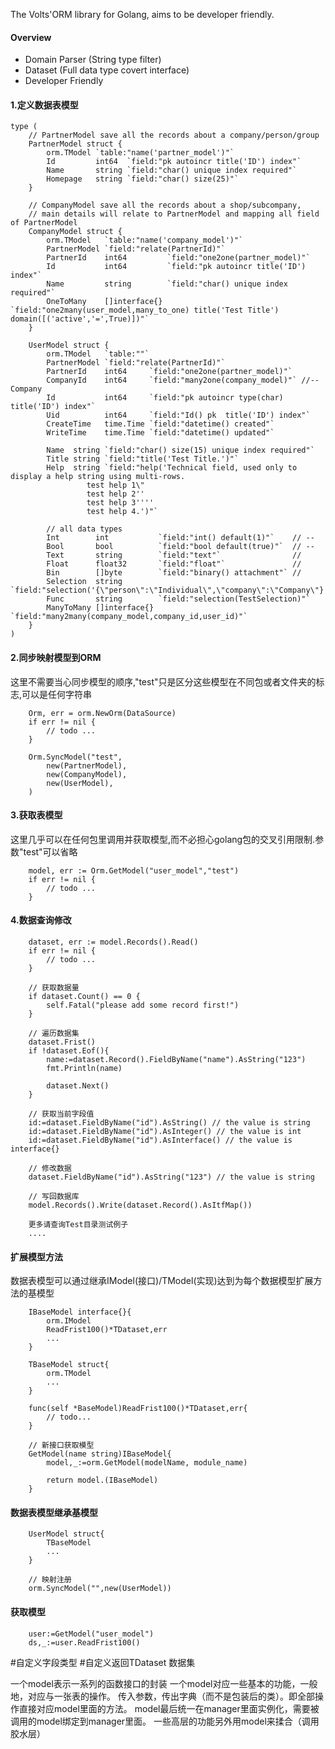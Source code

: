 The Volts'ORM library for Golang, aims to be developer friendly.

#### Overview
* Domain Parser (String type filter)
* Dataset (Full data type covert interface)
* Developer Friendly

#### 1.定义数据表模型
```
type (
	// PartnerModel save all the records about a company/person/group
	PartnerModel struct {
		orm.TModel `table:"name('partner_model')"`
		Id         int64  `field:"pk autoincr title('ID') index"`
		Name       string `field:"char() unique index required"`
		Homepage   string `field:"char() size(25)"`
	}

	// CompanyModel save all the records about a shop/subcompany,
	// main details will relate to PartnerModel and mapping all field of PartnerModel
	CompanyModel struct {
		orm.TModel   `table:"name('company_model')"`
		PartnerModel `field:"relate(PartnerId)"`
		PartnerId    int64         `field:"one2one(partner_model)"`
		Id           int64         `field:"pk autoincr title('ID') index"`
		Name         string        `field:"char() unique index required"`
		OneToMany    []interface{} `field:"one2many(user_model,many_to_one) title('Test Title') domain([('active','=',True)])"`
	}

	UserModel struct {
		orm.TModel   `table:""`
		PartnerModel `field:"relate(PartnerId)"`
		PartnerId    int64     `field:"one2one(partner_model)"`
		CompanyId    int64     `field:"many2one(company_model)"` //-- Company
		Id           int64     `field:"pk autoincr type(char) title('ID') index"`
		Uid          int64     `field:"Id() pk  title('ID') index"`
		CreateTime   time.Time `field:"datetime() created"`
		WriteTime    time.Time `field:"datetime() updated"`

		Name  string `field:"char() size(15) unique index required"`
		Title string `field:"title('Test Title.')"`
		Help  string `field:"help('Technical field, used only to display a help string using multi-rows. 
				 test help 1\"
                 test help 2''
                 test help 3''''
                 test help 4.')"`

		// all data types
		Int        int           `field:"int() default(1)"`    // --
		Bool       bool          `field:"bool default(true)"`  // --
		Text       string        `field:"text"`                //
		Float      float32       `field:"float"`               //
		Bin        []byte        `field:"binary() attachment"` //
		Selection  string        `field:"selection('{\"person\":\"Individual\",\"company\":\"Company\"}')"`
		Func       string        `field:"selection(TestSelection)"`
		ManyToMany []interface{} `field:"many2many(company_model,company_id,user_id)"`
	}
)
```

#### 2.同步映射模型到ORM
这里不需要当心同步模型的顺序,"test"只是区分这些模型在不同包或者文件夹的标志,可以是任何字符串
```
	Orm, err = orm.NewOrm(DataSource)
	if err != nil {
		// todo ...
	}
	
	Orm.SyncModel("test",
		new(PartnerModel),
		new(CompanyModel),
		new(UserModel),
	)
```

#### 3.获取表模型 
这里几乎可以在任何包里调用并获取模型,而不必担心golang包的交叉引用限制.参数"test"可以省略
```
	model, err := Orm.GetModel("user_model","test")
	if err != nil {
		// todo ...
	}
```
#### 4.数据查询修改
```
	dataset, err := model.Records().Read()
	if err != nil {
		// todo ...
	}

	// 获取数据量
	if dataset.Count() == 0 {
		self.Fatal("please add some record first!")
	}
	
	// 遍历数据集
	dataset.Frist()
	if !dataset.Eof(){
		name:=dataset.Record().FieldByName("name").AsString("123")
	   	fmt.Println(name)	
		
		dataset.Next()
	}
	
	// 获取当前字段值
	id:=dataset.FieldByName("id").AsString() // the value is string
	id:=dataset.FieldByName("id").AsInteger() // the value is int
	id:=dataset.FieldByName("id").AsInterface() // the value is interface{}
	
	// 修改数据
	dataset.FieldByName("id").AsString("123") // the value is string
	
	// 写回数据库
	model.Records().Write(dataset.Record().AsItfMap())
	
	更多请查询Test目录测试例子
	....

```
#### 扩展模型方法
数据表模型可以通过继承IModel(接口)/TModel(实现)达到为每个数据模型扩展方法的基模型
```
	IBaseModel interface{}{
		orm.IModel
		ReadFrist100()*TDataset,err
		...
	}
	
	TBaseModel struct{
		orm.TModel
		...
	}
	
	func(self *BaseModel)ReadFrist100()*TDataset,err{
		// todo...
	}
	
	// 新接口获取模型
	GetModel(name string)IBaseModel{
		model,_:=orm.GetModel(modelName, module_name)
		
		return model.(IBaseModel)
	}
```
#### 数据表模型继承基模型
```
	UserModel struct{
		TBaseModel
		...
	}
	
	// 映射注册
	orm.SyncModel("",new(UserModel))
```

#### 获取模型
```
	user:=GetModel("user_model")
	ds,_:=user.ReadFrist100()
```
#自定义字段类型
#自定义返回TDataset 数据集

一个model表示一系列的函数接口的封装
一个model对应一些基本的功能，一般地，对应与一张表的操作。
传入参数，传出字典（而不是包装后的类）。即全部操作直接对应model里面的方法。
model最后统一在manager里面实例化，需要被调用的model绑定到manager里面。
一些高层的功能另外用model来揉合（调用胶水层）